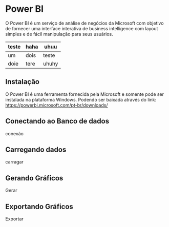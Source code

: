 # Power BI

  O Power BI é um serviço de análise de negócios da Microsoft com objetivo de fornecer uma interface interativa de business intelligence com layout simples e de fácil manipulação para seus usuários.


|teste   | haha  |uhuu   |
|--------|-------|-------|
|um      | dois  |teste  |
|doie    | tere  |uhuhy  |

## Instalação

  O Power BI é uma ferramenta fornecida pela Microsoft e somente pode ser instalada na plataforma Windows. Podendo ser baixada através do link:  
  https://powerbi.microsoft.com/pt-br/downloads/



## Conectando ao Banco de dados

conexão


## Carregando dados

carragar

## Gerando Gráficos

Gerar

## Exportando Gráficos
Exportar
